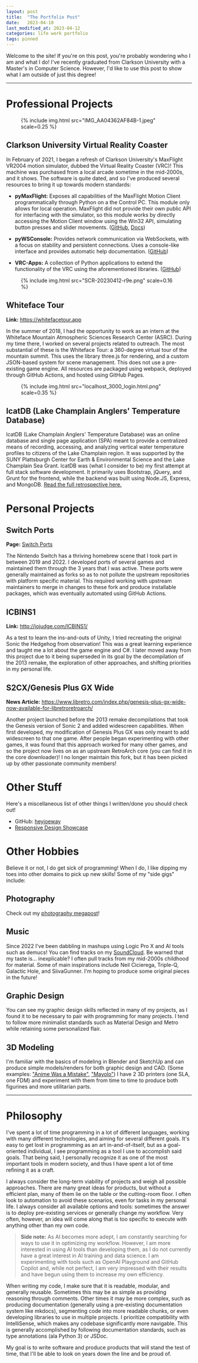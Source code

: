 ```yaml
---
layout: post
title:  "The Portfolio Post"
date:   2023-04-10
last_modified_at: 2023-04-12
categories: life work portfolio
tags: pinned
---
```

Welcome to the site! If you're on this post, you're probably wondering who I am and what I do! I've recently graduated from Clarkson University with a Master's in Computer Science. However, I'd like to use this post to show what I am outside of just this degree!

---

# Professional Projects

<figure class="fig-right figure-original"><div>
    {% include img.html src="IMG_AA04362AF84B-1.jpeg" scale=0.25 %}
</div></figure>

## Clarkson University Virtual Reality Coaster
In February of 2021, I began a refresh of Clarkson University's MaxFlight VR2004 motion simulator, dubbed the Virtual Reality Coaster (VRC)! This machine was purchased from a local arcade sometime in the mid-2000s, and it shows. The software is quite dated, and so I've produced several resources to bring it up towards modern standards:

- **pyMaxFlight:** Exposes all capabilities of the MaxFlight Motion Client programmatically through Python on a the Control PC. This module only allows for local operation. MaxFlight did not provide their own public API for interfacing with the simulator, so this module works by directly accessing the Motion Client window using the Win32 API, simulating button presses and slider movements. ([GitHub](https://github.com/Clarkson-IMPETUS/pyMaxFlight), [Docs](https://pymaxflight.readthedocs.io/en/latest/src/pyMaxFlight/))

- **pyWSConsole:** Provides network communication via WebSockets, with a focus on stability and persistent connections. Uses a console-like interface and provides automatic help documentation. ([GitHub](https://github.com/heyjoeway/pyWSConsole))

- **VRC-Apps:** A collection of Python applications to extend the functionality of the VRC using the aforementioned libraries. ([GitHub](https://github.com/Clarkson-IMPETUS/VRC-Apps))

<figure class="fig-right figure-original"><div>
    {% include img.html src="SCR-20230412-r9e.png" scale=0.16 %}
</div></figure>

## Whiteface Tour
**Link:** <https://whitefacetour.app>

In the summer of 2018, I had the opportunity to work as an intern at the Whiteface Mountain Atmospheric Sciences Research Center (ASRC). During my time there, I worked on several projects related to outreach. The most substantial of these is the Whiteface Tour: a 360-degree virtual tour of the mountain summit. This uses the library three.js for rendering, and a custom JSON-based system for scene management. This does not use a pre-existing game engine. All resources are packaged using webpack, deployed through GitHub Actions, and hosted using GitHub Pages. 

<figure class="fig-right figure-original"><div>
    {% include img.html src="localhost_3000_login.html.png" scale=0.35 %}
</div></figure>

## lcatDB (Lake Champlain Anglers' Temperature Database)

lcatDB (Lake Champlain Anglers' Temperature Database) was an online database and single page application (SPA) meant to provide a centralized means of recording, accessing, and analyzing vertical water temperature profiles to citizens of the Lake Champlain region. It was supported by the SUNY Plattsburgh Center for Earth & Environmental Science and the Lake Champlain Sea Grant. lcatDB was (what I consider to be) my first attempt at full stack software development. It primarily uses Bootstrap, jQuery, and Grunt for the frontend, while the backend was built using Node.JS, Express, and MongoDB. [Read the full retrospective here.](/lcatdb)

# Personal Projects

## Switch Ports
**Page:** [Switch Ports](/switch-ports)

The Nintendo Switch has a thriving homebrew scene that I took part in between 2019 and 2022. I developed ports of several games and maintained them through the 3 years that I was active. These ports were generally maintained as forks so as to not pollute the upstream repositories with platform specific material. This required working with upstream maintainers to merge in changes to these fork and produce installable packages, which was eventually automated using GitHub Actions.

## ICBINS1
**Link:** <http://jojudge.com/ICBINS1/>

As a test to learn the ins-and-outs of Unity, I tried recreating the original Sonic the Hedgehog from observation! This was a great learning experience and taught me a lot about the game engine and C#. I later moved away from this project due to it being superseded in its goal by the decompilation of the 2013 remake, the exploration of other approaches, and shifting priorities in my personal life.

## S2CX/Genesis Plus GX Wide
**News Article:** <https://www.libretro.com/index.php/genesis-plus-gx-wide-now-available-for-libretroretroarch/>

Another project launched before the 2013 remake decompilations that took the Genesis version of Sonic 2 and added widescreen capabilities. When first developed, my modification of Genesis Plus GX was only meant to add widescreen to that one game. After people began experimenting with other games, it was found that this approach worked for many other games, and so the project now lives on as an upstream RetroArch core (you can find it in the core downloader)! I no longer maintain this fork, but it has been picked up by other passionate community members!

# Other Stuff

Here's a miscellaneous list of other things I written/done you should check out!

- GitHub: [heyjoeway](https://github.com/heyjoeway)
- [Responsive Design Showcase](/responsive-design)

# Other Hobbies
Believe it or not, I do get sick of programming! When I do, I like dipping my toes into other domains to pick up new skills! Some of my "side gigs" include:

## Photography
Check out my [photography megapost](/photo-megapost)!

## Music
Since 2022 I've been dabbling in mashups using Logic Pro X and AI tools such as demucs! You can find tracks on my [SoundCloud](https://soundcloud.com/heyjoeway). Be warned that my taste is... inexplicable? I often pull tracks from my mid-2000s childhood for material. Some of main inspirations include Neil Cicierega, Triple-Q, Galactic Hole, and SiivaGunner. I'm hoping to produce some original pieces in the future!

## Graphic Design
You can see my graphic design skills reflected in many of my projects, as I found it to be necessary to pair with programming for many projects. I tend to follow more minimalist standards such as Material Design and Metro while retaining some personalized flair.

## 3D Modeling
I'm familiar with the basics of modeling in Blender and SketchUp and can produce simple models/renders for both graphic design and CAD. (Some examples: ["Anime Was a Mistake"](/gd-anime-was-a-mistake), ["Mayolo"](/gd-mayolo)) I have 2 3D printers (one SLA, one FDM) and experiment with them from time to time to produce both figurines and more utilitarian parts.


---

# Philosophy
I've spent a lot of time programming in a lot of different languages, working with many different technologies, and aiming for several different goals. It's easy to get lost in programming as an art in-and-of-itself, but as a goal-oriented individual, I see programming as a tool I use to accomplish said goals. That being said, I personally recognize it as one of the most important tools in modern society, and thus I have spent a lot of time refining it as a craft.

I always consider the long-term viability of projects and weigh all possible approaches. There are many great ideas for products, but without a efficient plan, many of them lie on the table or the cutting-room floor. I often look to automation to avoid these scenarios, even for tasks in my personal life. I always consider all available options and tools: sometimes the answer is to deploy pre-existing services or generally change my workflow. Very often, however, an idea will come along that is too specific to execute with anything other than my own code.

> **Side note:** As AI becomes more adept, I am constantly searching for ways to use it in optimizing my workflow. However, I am more interested in using AI tools than developing them, as I do not currently have a great interest in AI training and data science. I am experimenting with tools such as OpenAI Playground and GitHub Copilot and, while not perfect, I am very impressed with their results and have begun using them to increase my own efficiency.

When writing my code, I make sure that it is readable, modular, and generally reusable. Sometimes this may be as simple as providing reasoning through comments. Other times it may be more complex, such as producing documentation (generally using a pre-existing documentation system like mkdocs), segmenting code into more readable chunks, or even developing libraries to use in multiple projects. I prioritize compatibility with IntelliSense, which makes any codebase significantly more navigable. This is generally accomplished by following documentation standards, such as type annotations (ala Python 3) or JSDoc.

My goal is to write software and produce products that will stand the test of time, that I'll be able to look on years down the line and be proud of.